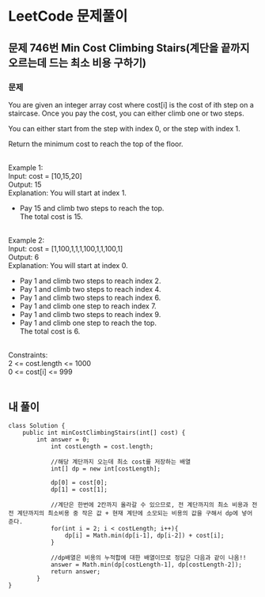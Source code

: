 # LeetCode 문제풀이

## 문제 746번 Min Cost Climbing Stairs(계단을 끝까지 오르는데 드는 최소 비용 구하기)
### 문제<br>
You are given an integer array cost where cost[i] is the cost of ith step on a staircase. Once you pay the cost, you can either climb one or two steps.

You can either start from the step with index 0, or the step with index 1.

Return the minimum cost to reach the top of the floor.<br><br> 

Example 1:<br>
Input: cost = [10,15,20]<br>
Output: 15<br>
Explanation: You will start at index 1.<br>
- Pay 15 and climb two steps to reach the top.<br>
The total cost is 15.<br><br>

Example 2:<br>
Input: cost = [1,100,1,1,1,100,1,1,100,1]<br>
Output: 6<br>
Explanation: You will start at index 0.<br>
- Pay 1 and climb two steps to reach index 2.<br>
- Pay 1 and climb two steps to reach index 4.<br>
- Pay 1 and climb two steps to reach index 6.<br>
- Pay 1 and climb one step to reach index 7.<br>
- Pay 1 and climb two steps to reach index 9.<br>
- Pay 1 and climb one step to reach the top.<br>
The total cost is 6.<br><br>

Constraints:<br>
2 <= cost.length <= 1000<br>
0 <= cost[i] <= 999<br><br>
 
## 내 풀이
```
class Solution {
    public int minCostClimbingStairs(int[] cost) {
        int answer = 0;
            int costLength = cost.length;

            //해당 계단까지 오는데 최소 cost를 저장하는 배열
            int[] dp = new int[costLength];

            dp[0] = cost[0];
            dp[1] = cost[1];

            //계단은 한번에 2칸까지 올라갈 수 있으므로, 전 계단까지의 최소 비용과 전전 계단까지의 최소비용 중 작은 값 + 현재 계단에 소모되는 비용의 값을 구해서 dp에 넣어준다.
            for(int i = 2; i < costLength; i++){
                dp[i] = Math.min(dp[i-1], dp[i-2]) + cost[i];
            }

            //dp배열은 비용의 누적합에 대한 배열이므로 정답은 다음과 같이 나옴!!
            answer = Math.min(dp[costLength-1], dp[costLength-2]);
            return answer;
        }
}
```